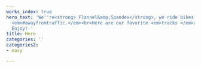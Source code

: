 ```yaml
---
works_index: true
hero_text: 'We''re<strong> Flannel&amp;Spandex</strong>, we ride bikes and build routes
  <em>#awayfromtraffic.</em><br>Here are our favorite <em>tracks </em>around<em> Cologne</em>.
  Enjoy! '
title: Hero
categories: ''
categories2:
- easy

---
```

<Hero :text="$page.frontmatter.hero_text" />
<WorksList />